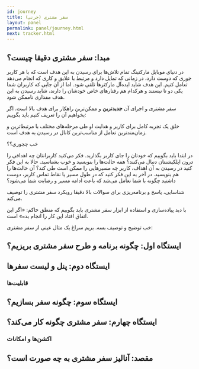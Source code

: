 ```yaml
---
id: journey
title: سفر مشتری (جرنی)
layout: panel
permalink: panel/journey.html
next: tracker.html
---
```



## مبدا: سفر مشتری دقیقا چیست؟

در دنیای موبایل مارکتینگ تمام تلاش‌ها برای رسیدن به این هدف است که با هر کاربر جوری که دوست دارد، در زمانی که تمایل دارد و مرتبط با علایق و کاری که انجام می‌دهد تعامل کنیم. این هدف شاید ایده‌آل‌ مارکترها تلقی شود. اما از آن جایی که کاربران شما یکی دو تا نیستند و هرکدام هم رفتارهای خاص خودشان را دارند، شاید رسیدن به این هدف مقداری ناممکن  شود.


سفر مشتری و اجرای آن **جدیدترین** و ممکن‌ترین راهکار برای هدف بالا است. اگر بخواهیم آن را تعریف کنیم باید بگوییم:

 خلق یک تجربه کامل برای کاربر و هدایت او طی مرحله‌های مختلف با مرتبط‌ترین و زمان‌مندترین تعامل از مناسب‌ترین کانال در رسیدن به هدف است.

خب چجوری؟؟

در ابتدا باید بگوییم که خودتان را جای کاربر بگذارید. فکر می‌کنید کاربرانتان چه اهدافی را درون اپلکیشنتان دنبال می‌کنند؟ همه حالت‌ها را بنویسید و خوب بشناسید. حالا به این فکر کنید در رسیدن به آن اهداف، کاربر چه مسیرهایی را ممکن است طی کند؟ آن حالت‌ها را هم بنویسید. در آخر به این فکر کنید که در طول مسیر یا نقاط تماس کاربر، دوست داشتید چگونه با شما تعامل می‌شد که باعث ادامه مسیر و رضایت شما می‌شود؟

شناسایی، پاسخ و برنامه‌ریزی برای سوالات بالا دقیقا رویکرد سفر مشتری را توصیف می‌کند.

با دید پیاده‌سازی و استفاده از ابزار سفر مشتری باید بگوییم که منطق حاکم: «اگر این اتفاق افتاد این کار را انجام بده» است.

خب توضیح و توصیف بسه. بریم سراغ یک مثال عینی از سفر مشتری:


## ایستگاه اول: چگونه برنامه و طرح سفر مشتری بریزیم؟


## ایستگاه دوم: پنل و لیست سفرها

### قابلیت‌ها

## ایستگاه سوم: چگونه سفر بسازیم؟

## ایستگاه چهارم: سفر مشتری چگونه کار می‌کند؟

### اکشن‌ها و امکانات

## مقصد: آنالیز سفر مشتری به چه صورت است؟
